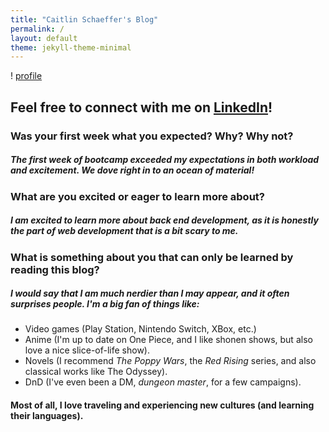 ```yaml
---
title: "Caitlin Schaeffer's Blog"
permalink: /
layout: default
theme: jekyll-theme-minimal
---
```

! [profile](https://drive.google.com/file/d/1VoEzYSP3sk7B9zEXok2QxxhtovnHtNWn/view?usp=drive_link)
## Feel free to connect with me on [LinkedIn](www.linkedin.com/in/caitlin-schaeffer-125668153)!
### Was your first week what you expected? Why? Why not?
##### The first week of bootcamp exceeded my expectations in both workload and excitement. We dove right in to an ocean of material! 
### What are you excited or eager to learn more about?
##### I am excited to learn more about back end development, as it is honestly the part of web development that is a bit scary to me. 
### What is something about you that can only be learned by reading this blog?
##### I would say that I am much nerdier than I may appear, and it often surprises people. I'm a big fan of things like:
*   Video games (Play Station, Nintendo Switch, XBox, etc.)
*   Anime (I'm up to date on One Piece, and I like shonen shows, but also love a nice slice-of-life show).
*   Novels (I recommend *The Poppy Wars*, the *Red Rising* series, and also classical works like The Odyssey).
*   DnD (I've even been a DM, *dungeon master*, for a few campaigns).

#### Most of all, I love traveling and experiencing new cultures (and learning their languages). 

